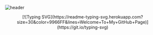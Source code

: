 ![header](https://capsule-render.vercel.app/api?type=waving&color=CC99FF&height=200&section=header&text=SeungBeen%20Choi&fontSize=70&fontColor=FFFFFF)
<img scr="https://img.shields.io/badge/Kotlin-#7F52FF?style=flat-square&logo=kotlin&logColor=white"/>

<div align="center">
[![Typing SVG](https://readme-typing-svg.herokuapp.com?size=30&color=9966FF&lines=Welcome+To+My+GitHub+Page)](https://git.io/typing-svg)
</div>
